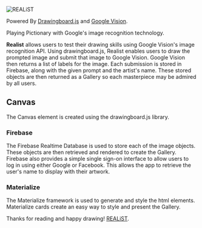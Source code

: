 ![REALiST](https://realist-167521.firebaseapp.com/)

Powered By [Drawingboard.js](http://leimi.github.io/drawingboard.js/) and [Google Vision](https://cloud.google.com/vision/).

Playing Pictionary with Google's image recognition technology.

**Realist** allows users to test their drawing skills using Google Vision's image recognition API. Using drawingboard.js, Realist enables users to draw the prompted image and submit that image to Google Vision. Google Vision then returns a list of labels for the image. Each submission is stored in Firebase, along with the given prompt and the artist's name. These stored objects are then returned as a Gallery so each masterpiece may be admired by all users.

## Canvas

The Canvas element is created using the drawingboard.js library.

### Firebase

The Firebase Realtime Database is used to store each of the image objects. These objects are then retrieved and rendered to create the Gallery. Firebase also provides a simple single sign-on interface to allow users to log in using either Google or Facebook. This allows the app to retrieve the user's name to display with their artwork.

### Materialize

The Materialize framework is used to generate and style the html elements. Materialize cards create an easy way to style and present the Gallery.

Thanks for reading and happy drawing!
[REALiST](https://realist-167521.firebaseapp.com/).
